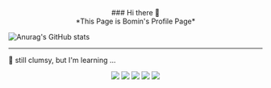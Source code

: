 <div align=center>### Hi there 👋</div>
<div align=center>*This Page is Bomin's Profile Page*</div>


![Anurag's GitHub stats](https://github-readme-stats.vercel.app/api?username=bomingming&show_icons=true&theme=radical)

---


📖 still clumsy, but I'm learning ...

<div align=center><img src="https://img.shields.io/badge/C-A8B9CC?style=flat&logo=c&logoColor=white">
<img src="https://img.shields.io/badge/Python-3776AB?style=flat&logo=Python&logoColor=white">
<img src="https://img.shields.io/badge/JAVA-B1361E?style=flat">
<img src="https://img.shields.io/badge/Android-DD6620?style=flat&logo=Android&logoColor=white">
<img src="https://img.shields.io/badge/C Sharp-011A6A?style=flat&logo=C Sharp&logoColor=white"> </div>
